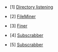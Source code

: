 - [1] [Directory listening](https://github.com/YasserGersy/cazador_unr/blob/master/doc/dirlister.md)

- [2] [FileMiner](https://github.com/YasserGersy/cazador_unr/blob/master/doc/fileminer.md)

- [3] [Finer](https://github.com/YasserGersy/cazador_unr/blob/master/doc/finder.md)

- [4] [Subscrabber](https://github.com/YasserGersy/cazador_unr/blob/master/doc/subscrabber.md)

- [5] [Subscrabber](https://github.com/YasserGersy/cazador_unr/blob/master/doc/s3bucket.md)


